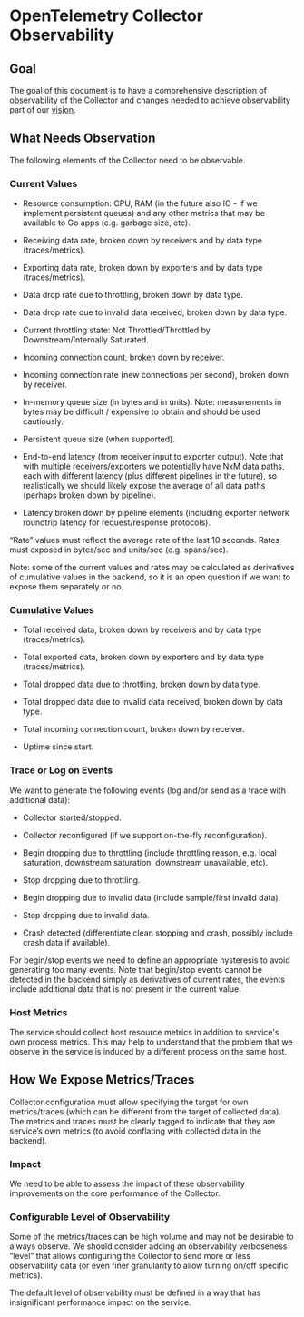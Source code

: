 # OpenTelemetry Collector Observability

## Goal

The goal of this document is to have a comprehensive description of observability of the Collector and changes needed to achieve observability part of our [vision](vision.md).

## What Needs Observation

The following elements of the Collector need to be observable.

### Current Values

- Resource consumption: CPU, RAM (in the future also IO - if we implement persistent queues) and any other metrics that may be available to Go apps (e.g. garbage size, etc).

- Receiving data rate, broken down by receivers and by data type (traces/metrics).

- Exporting data rate, broken down by exporters and by data type (traces/metrics).

- Data drop rate due to throttling, broken down by data type.

- Data drop rate due to invalid data received, broken down by data type.

- Current throttling state: Not Throttled/Throttled by Downstream/Internally Saturated.

- Incoming connection count, broken down by receiver.

- Incoming connection rate (new connections per second), broken down by receiver.

- In-memory queue size (in bytes and in units). Note: measurements in bytes may be difficult / expensive to obtain and should be used cautiously.

- Persistent queue size (when supported).

- End-to-end latency (from receiver input to exporter output). Note that with multiple receivers/exporters we potentially have NxM data paths, each with different latency (plus different pipelines in the future), so realistically we should likely expose the average of all data paths (perhaps broken down by pipeline).

- Latency broken down by pipeline elements (including exporter network roundtrip latency for request/response protocols).

“Rate” values must reflect the average rate of the last 10 seconds. Rates must exposed in bytes/sec and units/sec (e.g. spans/sec).

Note: some of the current values and rates may be calculated as derivatives of cumulative values in the backend, so it is an open question if we want to expose them separately or no.

### Cumulative Values

- Total received data, broken down by receivers and by data type (traces/metrics).

- Total exported data, broken down by exporters and by data type (traces/metrics).

- Total dropped data due to throttling, broken down by data type.

- Total dropped data due to invalid data received, broken down by data type.

- Total incoming connection count, broken down by receiver.

- Uptime since start.

### Trace or Log on Events

We want to generate the following events (log and/or send as a trace with additional data):

- Collector started/stopped.

- Collector reconfigured (if we support on-the-fly reconfiguration).

- Begin dropping due to throttling (include throttling reason, e.g. local saturation, downstream saturation, downstream unavailable, etc).

- Stop dropping due to throttling.

- Begin dropping due to invalid data (include sample/first invalid data).

- Stop dropping due to invalid data.

- Crash detected (differentiate clean stopping and crash, possibly include crash data if available).

For begin/stop events we need to define an appropriate hysteresis to avoid generating too many events. Note that begin/stop events cannot be detected in the backend simply as derivatives of current rates, the events include additional data that is not present in the current value.

### Host Metrics

The service should collect host resource metrics in addition to service's own process metrics. This may help to understand that the problem that we observe in the service is induced by a different process on the same host.

## How We Expose Metrics/Traces

Collector configuration must allow specifying the target for own metrics/traces (which can be different from the target of collected data). The metrics and traces must be clearly tagged to indicate that they are service’s own metrics (to avoid conflating with collected data in the backend).

### Impact

We need to be able to assess the impact of these observability improvements on the core performance of the Collector.

### Configurable Level of Observability

Some of the metrics/traces can be high volume and may not be desirable to always observe. We should consider adding an observability verboseness “level” that allows configuring the Collector to send more or less observability data (or even finer granularity to allow turning on/off specific metrics).

The default level of observability must be defined in a way that has insignificant performance impact on the service.
